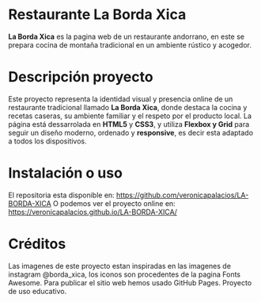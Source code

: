 # Restaurante La Borda Xica 
**La Borda Xica** es la pagina web de un restaurante andorrano, 
en este se prepara cocina de montaña tradicional en un ambiente rústico y acogedor.

# Descripción proyecto
Este proyecto representa la identidad visual y presencia online de un restaurante tradicional llamado **La Borda Xica**,
donde destaca la cocina y recetas caseras, su ambiente familiar y el respeto por el producto local.
La página está dessarrolada en **HTML5** y **CSS3**, y utiliza **Flexbox y Grid** para seguir un diseño moderno, ordenado y **responsive**, 
es decir esta adaptado a todos los dispositivos.

# Instalación o uso 
El repositoria esta disponible en: https://github.com/veronicapalacios/LA-BORDA-XICA
O podemos ver el proyecto online en: https://veronicapalacios.github.io/LA-BORDA-XICA/

# Créditos 
Las imagenes de este proyecto estan inspiradas en las imagenes de instagram @borda_xica,
los iconos son procedentes de la pagina Fonts Awesome. Para publicar el sitio web hemos usado GitHub Pages.
Proyecto de uso educativo.
